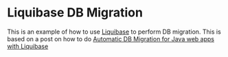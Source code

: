 Liquibase DB Migration
======================

This is an example of how to use [Liquibase][1] to perform DB migration.
This is based on a post on how to do
[Automatic DB Migration for Java web apps with Liquibase][2]

[1]: http://www.liquibase.org/
[2]: http://www.operatornew.com/2012/11/automatic-db-migration-for-java-web.html
